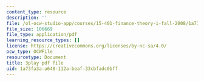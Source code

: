```yaml
---
content_type: resource
description: ''
file: /ol-ocw-studio-app/courses/15-401-finance-theory-i-fall-2008/1a73fa3aa648112abeaf33cbfadc0bff_cny-1yDbQno.pdf
file_size: 106669
file_type: application/pdf
learning_resource_types: []
license: https://creativecommons.org/licenses/by-nc-sa/4.0/
ocw_type: OCWFile
resourcetype: Document
title: 3play pdf file
uid: 1a73fa3a-a648-112a-beaf-33cbfadc0bff
---
```

